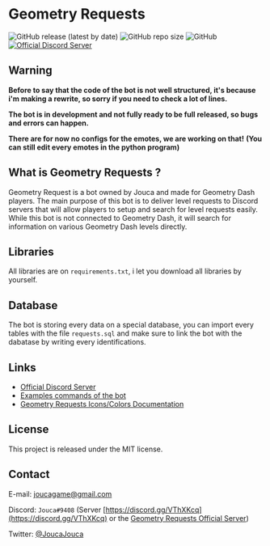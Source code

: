 # Geometry Requests

![GitHub release (latest by date)](https://img.shields.io/github/v/release/Jouca/Geometry-Requests)
![GitHub repo size](https://img.shields.io/github/repo-size/Jouca/Geometry-Requests)
![GitHub](https://img.shields.io/github/license/Jouca/Geometry-Requests)
[![Official Discord Server](https://img.shields.io/discord/717132014481965117?color=%237289DA&label=Official%20Server&logo=discord)](https://discord.gg/SwrRyYu)

## Warning
**Before to say that the code of the bot is not well structured, it's because i'm making a rewrite, so sorry if you need to check a lot of lines.**

**The bot is in development and not fully ready to be full released, so bugs and errors can happen.**

__**There are for now no configs for the emotes, we are working on that!**__
__**(You can still edit every emotes in the python program)**__

## What is Geometry Requests ?

Geometry Request is a bot owned by Jouca and made for Geometry Dash players. The main purpose of this bot is to deliver level requests to Discord servers that will allow players 
to setup and search for level requests easily. While this bot is not connected to Geometry Dash, it will search for information on various Geometry Dash levels directly.

## Libraries

All libraries are on `requirements.txt`, i let you download all libraries by yourself.

## Database

The bot is storing every data on a special database, you can import every tables with the file `requests.sql` and make sure to link the bot with the dabatase by writing every 
identifications.

## Links

* [Official Discord Server](https://discord.gg/SwrRyYu)
* [Examples commands of the bot](http://clairfygdpsbyjoucacorpo.tk/geometry-requests/)
* [Geometry Requests Icons/Colors Documentation](https://docs.google.com/document/d/17jI3LPAkutHaLwwpLdpCBfivRCCvM_OuboVavx7n84g/edit?usp=sharing)

## License

This project is released under the MIT license.

## Contact

E-mail: joucagame@gmail.com

Discord: `Jouca#9408` (Server [https://discord.gg/VThXKcq](https://discord.gg/VThXKcq) or the [Geometry Requests Official Server](https://discord.gg/SwrRyYu))

Twitter: [@JoucaJouca](https://twitter.com/JoucaJouca)
